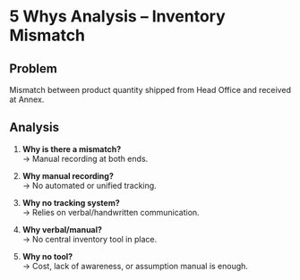 # 5 Whys Analysis – Inventory Mismatch

## Problem
Mismatch between product quantity shipped from Head Office and received at Annex.

## Analysis
1. **Why is there a mismatch?**  
→ Manual recording at both ends.

2. **Why manual recording?**  
→ No automated or unified tracking.

3. **Why no tracking system?**  
→ Relies on verbal/handwritten communication.

4. **Why verbal/manual?**  
→ No central inventory tool in place.

5. **Why no tool?**  
→ Cost, lack of awareness, or assumption manual is enough.

